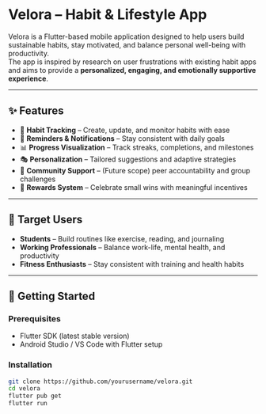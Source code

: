 # Velora – Habit & Lifestyle App

Velora is a Flutter-based mobile application designed to help users build sustainable habits, stay motivated, and balance personal well-being with productivity.  
The app is inspired by research on user frustrations with existing habit apps and aims to provide a **personalized, engaging, and emotionally supportive experience**.

---

## ✨ Features
- 📌 **Habit Tracking** – Create, update, and monitor habits with ease
- 🔔 **Reminders & Notifications** – Stay consistent with daily goals
- 📊 **Progress Visualization** – Track streaks, completions, and milestones
- 🎭 **Personalization** – Tailored suggestions and adaptive strategies
- 🤝 **Community Support** – (Future scope) peer accountability and group challenges
- 🎁 **Rewards System** – Celebrate small wins with meaningful incentives

---

## 🎯 Target Users
- **Students** – Build routines like exercise, reading, and journaling
- **Working Professionals** – Balance work-life, mental health, and productivity
- **Fitness Enthusiasts** – Stay consistent with training and health habits

---

## 🚀 Getting Started

### Prerequisites
- Flutter SDK (latest stable version)
- Android Studio / VS Code with Flutter setup

### Installation
```bash
git clone https://github.com/yourusername/velora.git
cd velora
flutter pub get
flutter run
